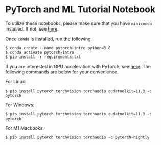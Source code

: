 # PyTorch and ML Tutorial Notebook

To utilize these notebooks, please make sure that you have `miniconda` installed. If not, see [here](https://docs.conda.io/en/latest/miniconda.html).

Once `conda` is installed, run the following.

```
$ conda create --name pytorch-intro python=3.8
$ conda activate pytorch-intro
$ pip install -r requirements.txt
```

If you are interested in GPU acceleration with PyTorch, see [here](https://pytorch.org/get-started/locally/). The following commands are below for your convenience.

For Linux:
```
$ pip install pytorch torchvision torchaudio cudatoolkit=11.3 -c pytorch
```

For Windows:
```
$ pip install pytorch torchvision torchaudio cudatoolkit=11.3 -c pytorch
```

For M1 Macbooks:
```
$ pip install pytorch torchvision torchaudio -c pytorch-nightly
```
